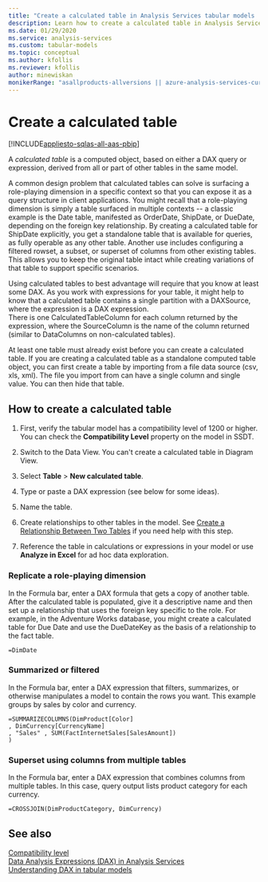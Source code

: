 ```yaml
---
title: "Create a calculated table in Analysis Services tabular models | Microsoft Docs"
description: Learn how to create a calculated table in Analysis Services tabular models. A calculated table is a computed object derived from all or part of other tables in the same model.
ms.date: 01/29/2020
ms.service: analysis-services
ms.custom: tabular-models
ms.topic: conceptual
ms.author: kfollis
ms.reviewer: kfollis
author: minewiskan
monikerRange: "asallproducts-allversions || azure-analysis-services-current || power-bi-premium-current || >= sql-analysis-services-2016"
---
```

# Create a calculated table

[!INCLUDE[appliesto-sqlas-all-aas-pbip](../includes/appliesto-sqlas-all-aas-pbip.md)]

  A *calculated table* is a computed object, based on either a DAX query or expression, derived from all or part of other tables in the same model.  
  
 A common design problem that calculated tables can solve is surfacing a role-playing dimension in a specific context so that you can expose it as a query structure in client applications.  You might recall that  a role-playing dimension  is simply a table surfaced in multiple  contexts -- a classic example is the Date table, manifested as OrderDate, ShipDate, or DueDate, depending on the foreign key relationship. By creating a calculated table for ShipDate explicitly, you get a standalone table that is available for queries, as fully operable as any other table. Another use includes configuring a filtered rowset, a subset, or superset of columns from other existing tables. This allows you to keep the original table intact while creating variations of that table to support specific scenarios.  
  
 Using calculated tables to best advantage will require that you know at least some DAX. As you work with expressions for your table, it might help to know that a calculated table contains a single partition with a DAXSource, where the expression is a DAX expression.  
There is one CalculatedTableColumn for each column returned by the expression, where the SourceColumn is the name of the column returned (similar to DataColumns on non-calculated tables). 

At least one table must already exist before you can create a calculated table. If you are creating a calculated table as a standalone computed table object, you can first create a table by importing from a file data source (csv, xls, xml). The file you import from can have a single column and single value. You can then hide that table. 
  
## How to create a calculated table  
  
1.  First, verify the tabular model has a compatibility level of 1200 or higher. You can check the **Compatibility Level** property on the model in SSDT.  
  
2.  Switch to the Data View. You can't create a calculated table in Diagram View.  
  
3.  Select **Table** > **New calculated table**.  
  
4.  Type or paste  a DAX expression (see below for some ideas).  
  
5.  Name the table.  
  
6.  Create relationships to other tables in the model. See [Create a Relationship Between Two Tables](../../analysis-services/tabular-models/create-a-relationship-between-two-tables-ssas-tabular.md) if you need help with this step.  
  
7.  Reference the table in calculations or expressions in your model or use **Analyze in Excel** for ad hoc data exploration.  
  
### Replicate a role-playing dimension  
 In the Formula bar, enter a DAX formula that gets a copy of another table. After the calculated table is populated, give it a descriptive name and then set up a relationship that uses the foreign key specific to the role. For example, in the Adventure Works database, you might create a calculated table for Due Date and use the DueDateKey as the basis of a relationship to the fact table.  
  
```  
=DimDate  
```  
  
### Summarized or filtered  
 In the Formula bar, enter a DAX expression that filters, summarizes, or otherwise manipulates a model to contain the rows you want. This example groups by sales by color and currency.  
  
```  
=SUMMARIZECOLUMNS(DimProduct[Color]  
, DimCurrency[CurrencyName]   
, "Sales" , SUM(FactInternetSales[SalesAmount])  
)  
```  
  
### Superset using columns from multiple tables  
 In the Formula bar, enter a DAX expression that combines columns from multiple tables. In this case, query output lists  product category for each currency.  
  
```  
=CROSSJOIN(DimProductCategory, DimCurrency)  
```  
  
## See also  
 [Compatibility level](../../analysis-services/tabular-models/compatibility-level-for-tabular-models-in-analysis-services.md)   
 [Data Analysis Expressions &#40;DAX&#41; in Analysis Services](/dax/dax-operator-reference)   
 [Understanding DAX in tabular models](../../analysis-services/tabular-models/understanding-dax-in-tabular-models-ssas-tabular.md)  
  
  
